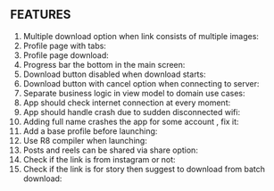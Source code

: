 FEATURES
---------------------------------------
1) Multiple download option when link consists of multiple images:
2) Profile page with tabs:
3) Profile page download:
4) Progress bar the bottom in the main screen:
5) Download button disabled when download starts:
6) Download button with cancel option when connecting to server:
7) Separate business logic in view model to domain use cases:
8) App should check internet connection at every moment:
9) App should handle crash due to sudden disconnected wifi:
10) Adding full name crashes the app for some account , fix it:
11) Add a base profile before launching:
12) Use R8 compiler when launching:
13) Posts and reels can be shared via share option:
14) Check if the link is from instagram or not:
15) Check if the link is for story then suggest to download from batch download: